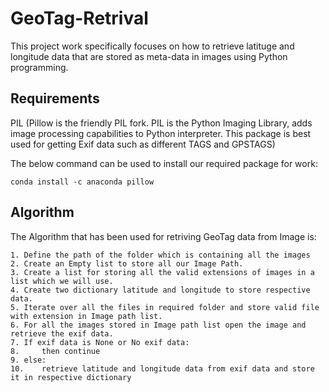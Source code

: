 # GeoTag-Retrival
This project work specifically focuses on how to retrieve latituge and longitude data that are stored as meta-data in images using Python programming.

 ## Requirements
 PIL (Pillow is the friendly PIL fork. PIL is the Python Imaging Library, adds image processing capabilities to Python interpreter. This package is best used for getting Exif data such as different TAGS and GPSTAGS)
 
The below command can be used to install our required package for work:
``` 
conda install -c anaconda pillow
```
## Algorithm
The Algorithm that has been used for retriving GeoTag data from Image is:
```
1. Define the path of the folder which is containing all the images
2. Create an Empty list to store all our Image Path.
3. Create a list for storing all the valid extensions of images in a list which we will use.
4. Create two dictionary latitude and longitude to store respective data.
5. Iterate over all the files in required folder and store valid file with extension in Image path list.
6. For all the images stored in Image path list open the image and retrieve the exif data.
7. If exif data is None or No exif data:
8.     then continue
9. else:
10.    retrieve latitude and longitude data from exif data and store it in respective dictionary
```
